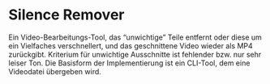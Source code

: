 # Silence Remover
Ein Video-Bearbeitungs-Tool, das “unwichtige” Teile entfernt oder diese um ein Vielfaches verschnellert, und das geschnittene Video wieder als MP4 zurückgibt. Kriterium für unwichtige Ausschnitte ist fehlender bzw. nur sehr leiser Ton. Die Basisform der Implementierung ist ein CLI-Tool, dem eine Videodatei übergeben wird.
